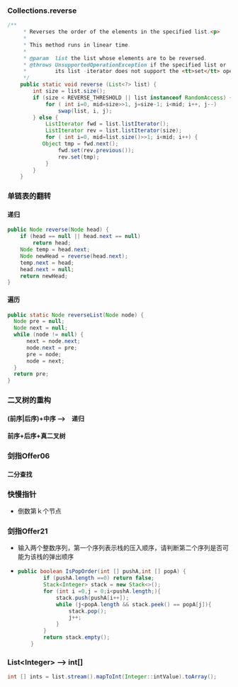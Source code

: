 ### Collections.reverse

```java
/**
     * Reverses the order of the elements in the specified list.<p>
     *
     * This method runs in linear time.
     *
     * @param  list the list whose elements are to be reversed.
     * @throws UnsupportedOperationException if the specified list or
     *         its list -iterator does not support the <tt>set</tt> operation.
     */
    public static void reverse (List<?> list) {
        int size = list.size();
        if (size < REVERSE_THRESHOLD || list instanceof RandomAccess) {
            for ( int i=0, mid=size>>1, j=size-1; i<mid; i++, j--)
                swap(list, i, j);
        } else {
            ListIterator fwd = list.listIterator();
            ListIterator rev = list.listIterator(size);
            for ( int i=0, mid=list.size()>>1; i<mid; i++) {
           Object tmp = fwd.next();
                fwd.set(rev.previous());
                rev.set(tmp);
            }
        }
    }
```



### 单链表的翻转

#### 递归

```java
public Node reverse(Node head) {
    if (head == null || head.next == null)
        return head;
    Node temp = head.next;
    Node newHead = reverse(head.next);
    temp.next = head;
    head.next = null;
    return newHead;
}
```



#### 遍历

```java
public static Node reverseList(Node node) {
  Node pre = null;
  Node next = null;
  while (node != null) {
      next = node.next;
      node.next = pre;
      pre = node;
      node = next;
  }
  return pre;
}
```



### 二叉树的重构

#### (前序|后序)+中序  -->　递归

#### 前序+后序+真二叉树



### 剑指Offer06

#### 二分查找



### 快慢指针

- 倒数第ｋ个节点



### 剑指Offer21

- 输入两个整数序列，第一个序列表示栈的压入顺序，请判断第二个序列是否可能为该栈的弹出顺序

- ```java
  public boolean IsPopOrder(int [] pushA,int [] popA) {
          if (pushA.length ==0) return false;
          Stack<Integer> stack = new Stack<>();
          for (int i =0,j = 0;i<pushA.length;){
              stack.push(pushA[i++]);
              while (j<popA.length && stack.peek() == popA[j]){
                  stack.pop();
                  j++;
              }
          }
          return stack.empty();
      }
  ```



### List\<Integer> -->  int[] 

```java
int [] ints = list.stream().mapToInt(Integer::intValue).toArray();
```

